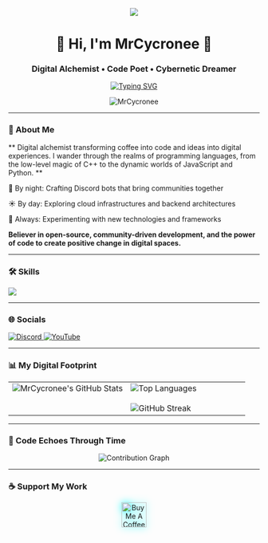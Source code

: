 <p align="center">
  <img src="https://capsule-render.vercel.app/api?type=waving&color=gradient&height=220&section=header&text=MrCycronee&fontSize=90&fontAlignY=38&animation=twinkling&fontColor=ffffff"/>
</p>

<div align="center">
  <h1>🚀 Hi, I'm MrCycronee 🚀</h1>
  <h3>Digital Alchemist • Code Poet • Cybernetic Dreamer</h3>
  <a href="https://git.io/typing-svg"><img src="https://readme-typing-svg.demolab.com?font=Fira+Code&pause=1000&color=00F7FF&center=true&vCenter=true&width=435&lines=Turning+Coffee+Into+Code;Quantum+Bits+Enthusiast;Open+Source+Advocate" alt="Typing SVG" /></a>
</div>

<p align="center">
  <img src="https://komarev.com/ghpvc/?username=MrCycronee&label=Interdimensional+Visitors&color=00d9ff&style=for-the-badge" alt="MrCycronee" /> 
</p>

---

### 🌌 About Me

<p>
  ** Digital alchemist transforming coffee into code and ideas into digital experiences. 
  I wander through the realms of programming languages, from the low-level magic of C++ 
  to the dynamic worlds of JavaScript and Python. **

  🌙 By night: Crafting Discord bots that bring communities together

  ☀️ By day: Exploring cloud infrastructures and backend architectures
  
  🔭 Always: Experimenting with new technologies and frameworks

  **Believer in open-source, community-driven development, and the power of code to 
  create positive change in digital spaces.**
</p>

---

### 🛠️ Skills

<p align="left">
  <a href="https://skillicons.dev">
    <img src="https://skillicons.dev/icons?i=c,cs,cpp,cloudflare,devto,discord,bots,discordjs,java,js,lua,py,vscode" />
  </a>
</p>

---

### 🌐 Socials

<p align="left">
  <a href="https://discord.gg/DNEfAmV9AS" target="_blank">
    <img src="https://img.shields.io/badge/Discord-5865F2?style=for-the-badge&logo=discord&logoColor=white" alt="Discord"/>
  </a>
  <a href="https://www.youtube.com/c/DEIN_KANAL" target="_blank">
    <img src="https://img.shields.io/badge/YouTube-FF0000?style=for-the-badge&logo=youtube&logoColor=white" alt="YouTube"/>
  </a>
</p>

---

### 📊 My Digital Footprint

<div align="center">
  <table border="0" cellpadding="10">
    <tr valign="top">
      <td width="50%">
        <img src="https://github-readme-stats.vercel.app/api?username=MrCycronee&show_icons=true&count_private=true&theme=tokyonight&hide_border=true&include_all_commits=true&custom_title=GitHub%20Stats" alt="MrCycronee's GitHub Stats"/>
      </td>
      <td width="50%">
        <img src="https://github-readme-stats.vercel.app/api/top-langs/?username=MrCycronee&layout=compact&theme=tokyonight&hide_border=true&langs_count=8&custom_title=Top%20Languages" alt="Top Languages"/>
        <br><br>
        <img src="https://streak-stats.demolab.com?user=MrCycronee&theme=tokyonight&hide_border=true&date_format=M%20j%5B%2C%20Y%5D" alt="GitHub Streak"/>
      </td>
    </tr>
  </table>
</div>

---

### 🌠 Code Echoes Through Time

<p align="center">
  <img src="https://github-readme-activity-graph.vercel.app/graph?username=MrCycronee&theme=tokyonight&area=true&hide_border=true&custom_title=Contribution%20Activity" alt="Contribution Graph"/>
</p>

---

### ☕ Support My Work

<p align="center">
  <a href="https://www.buymeacoffee.com/yourusername" target="_blank">
    <img src="https://cdn.buymeacoffee.com/buttons/v2/default-yellow.png" alt="Buy Me A Coffee" height="50" style="filter: drop-shadow(0 0 8px #00ffff);">
  </a>
</p>
